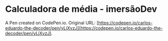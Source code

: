 # Calculadora de média - imersãoDev

A Pen created on CodePen.io. Original URL: [https://codepen.io/carlos-eduardo-the-decoder/pen/yLjXvzJ](https://codepen.io/carlos-eduardo-the-decoder/pen/yLjXvzJ).

